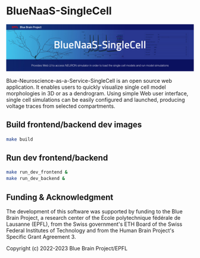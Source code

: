 # BlueNaaS-SingleCell

<img src="BlueNaaS-SingleCell.jpg" width="800"/>

Blue-Neuroscience-as-a-Service-SingleCell is an open source web application.
It enables users to quickly visualize single cell model morphologies in 3D
or as a dendrogram. Using simple Web user interface, single cell simulations
can be easily configured and launched, producing voltage traces from selected
compartments.


## Build frontend/backend dev images
```bash
make build
```

## Run dev frontend/backend
```bash
make run_dev_frontend &
make run_dev_backend &
```

## Funding & Acknowledgment

The development of this software was supported by funding to the Blue Brain Project,
a research center of the École polytechnique fédérale de Lausanne (EPFL),
from the Swiss government's ETH Board of the Swiss Federal Institutes of Technology
and from the Human Brain Project's Specific Grant Agreement 3.

Copyright (c) 2022-2023 Blue Brain Project/EPFL
